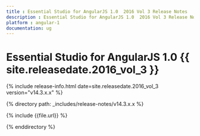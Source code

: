 ```yaml
---
title : Essential Studio for AngularJS 1.0  2016 Vol 3 Release Notes
description : Essential Studio for AngularJS 1.0  2016 Vol 3 Release Notes
platform : angular-1
documentation: ug
---
```


# Essential Studio for AngularJS 1.0 {{ site.releasedate.2016_vol_3 }}

{% include release-info.html date=site.releasedate.2016_vol_3 version="v14.3.x.x" %} 

{% directory path: _includes/release-notes/v14.3.x.x %}

{% include {{file.url}} %}

{% enddirectory %}